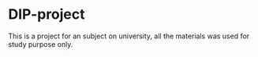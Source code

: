 # DIP-project
This is a project for an subject on university, all the materials was used for study purpose only.
